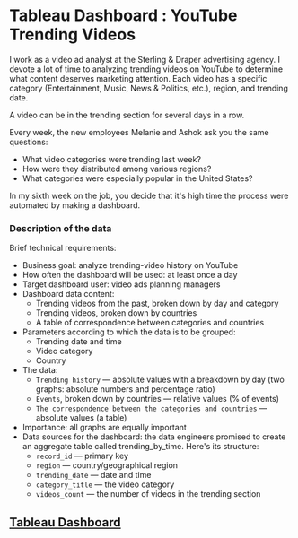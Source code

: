 # **Tableau Dashboard : YouTube Trending Videos**
I work as a video ad analyst at the Sterling & Draper advertising agency. I devote a lot of time to analyzing trending videos on YouTube to determine what content deserves marketing attention.
Each video has a specific category (Entertainment, Music, News & Politics, etc.), region, and trending date.

A video can be in the trending section for several days in a row.

Every week, the new employees Melanie and Ashok ask you the same questions:
- What video categories were trending last week?
- How were they distributed among various regions?
- What categories were especially popular in the United States?

In my sixth week on the job, you decide that it's high time the process were automated by making a dashboard.

### Description of the data

Brief technical requirements:
- Business goal: analyze trending-video history on YouTube
- How often the dashboard will be used: at least once a day
- Target dashboard user: video ads planning managers
- Dashboard data content:
    - Trending videos from the past, broken down by day and category
    - Trending videos, broken down by countries
    - A table of correspondence between categories and countries
- Parameters according to which the data is to be grouped:
    - Trending date and time
    - Video category
    - Country
- The data:
    - `Trending history` — absolute values with a breakdown by day (two graphs: absolute numbers and percentage ratio)
    - `Events`, broken down by countries — relative values (% of events)
    - `The correspondence between the categories and countries` — absolute values (a table)
- Importance: all graphs are equally important
- Data sources for the dashboard: the data engineers promised to create an aggregate table called trending_by_time. Here's its structure:
    - `record_id` — primary key
    - `region` — country/geographical region
    - `trending_date` — date and time
    - `category_title` — the video category
    - `videos_count` — the number of videos in the trending section

## [Tableau Dashboard](https://public.tableau.com/app/profile/hiba.asselman/viz/ProjectDashboard_16260328905280/Dashboard1)



